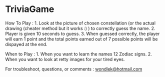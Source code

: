# TriviaGame

How To Play :
    1. Look at the picture of chosen constellation (or the actual drawing (cheater method but it works :) ) to correctly guess the name.
    2. Player is given 10 seconds to guess.
    3. When guessed correctly, the player will earn 1 point and the total points earned out of 7 possible points will be dispayed at the end.
    
When to Play :
    1. When you want to learn the names 12 Zodiac signs.
    2. When you want to look at retty images for your tired eyes.

For troubleshoot, questions, or comments :
    wondlek@hotmail.com
